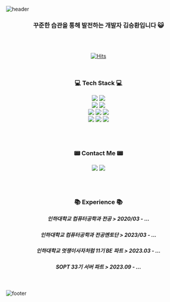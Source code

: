 ![header](https://capsule-render.vercel.app/api?type=waving&&color=gradient&height=100&section=header&fontSize=90)


<div align = "center">

<h3>꾸준한 습관을 통해 발전하는 개발자 김승환입니다 😺</h3><br/>


<br/>


[![Hits](https://hits.seeyoufarm.com/api/count/incr/badge.svg?url=https%3A%2F%2Fgithub.com%2Fkseysh%2Fhit-counter&count_bg=%23647BD5&title_bg=%2382ADE1&icon=&icon_color=%232E2E2E&title=%EB%B0%A9%EB%AC%B8%EC%9E%90+%EC%88%98&edge_flat=false)](https://hits.seeyoufarm.com)
 
  
<br/>
 
<h3>💻 Tech Stack 💻</h3>
<img src="https://img.shields.io/badge/Python-3776AB?style=for-the-badge&logo=Python&logoColor=white"/>
<img src="https://img.shields.io/badge/Java-007396?style=for-the-badge&logo=Java&logoColor=white"/></a>

<br/>

<img src="https://img.shields.io/badge/Django-092E20?style=for-the-badge&logo=Django&logoColor=white"/>
<img src="https://img.shields.io/badge/springboot-6DB33F?style=for-the-badge&logo=springboot&logoColor=white">
<br/>
<img src="https://img.shields.io/badge/HTML-E34F26?style=for-the-badge&logo=HTML5&logoColor=white"/>
<img src="https://img.shields.io/badge/CSS-1572B6?style=for-the-badge&logo=css3&logoColor=white"/>
<img src="https://img.shields.io/badge/JavaScript-F7DF1E?style=for-the-badge&logo=javascript&logoColor=white"/>
<br/>
<img src="https://img.shields.io/badge/git-%23F05033.svg?style=for-the-badge&logo=git&logoColor=white">
<img src="https://img.shields.io/badge/Docker-2496ED.svg?style=for-the-badge&logo=docker&logoColor=white">
<img src="https://img.shields.io/badge/AWS-232F3E.svg?style=for-the-badge&logo=amazonaws&logoColor=white">

<br/><br/>



<h3>📟 Contact Me 📟</h3>
<a href="https://velog.io/@kseysh"><img src="https://img.shields.io/badge/Velog-20C997?style=for-the-badge&logo=Velog&logoColor=white"/></a>  
<a href="https://transfer-kk.tistory.com/"><img src="https://img.shields.io/badge/tistory-000000?style=for-the-badge&logo=Tistory&logoColor=white"/></a>

<br/><br/>



<h3> 📚 Experience 📚</h3>

<h5>인하대학교 컴퓨터공학과 전공 > 2020/03 - ...</h5>
<h5>인하대학교 컴퓨터공학과 전공멘토단 > 2023/03 - ...</h5>
<h5>인하대학교 멋쟁이사자처럼 11기 BE 파트 > 2023.03 - ...</h5>
<h5>SOPT 33기 서버 파트 > 2023.09 - ...</h5>


</div>

<br/>

![footer](https://capsule-render.vercel.app/api?type=waving&&color=gradient&height=100&section=footer&fontSize=90)
